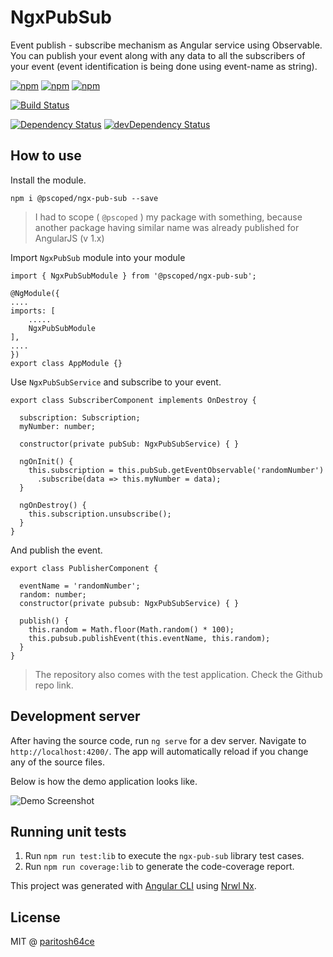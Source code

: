 # NgxPubSub

Event publish - subscribe mechanism as Angular service using Observable. You can publish your event along with any data to all the subscribers of your event (event identification is being done using event-name as string).

[![npm](https://img.shields.io/npm/v/@pscoped/ngx-pub-sub.svg)](https://www.npmjs.com/package/@pscoped/ngx-pub-sub)
[![npm](https://img.shields.io/npm/dt/@pscoped/ngx-pub-sub.svg)](https://www.npmjs.com/package/@pscoped/ngx-pub-sub)
[![npm](https://img.shields.io/github/license/paritosh64ce/ngx-pub-sub.svg)](https://github.com/paritosh64ce/ngx-pub-sub/blob/master/LICENSE)

[![Build Status](https://secure.travis-ci.org/paritosh64ce/ngx-pub-sub.png?branch=master)](https://travis-ci.com/paritosh64ce/ngx-pub-sube)

[![Dependency Status](https://img.shields.io/david/paritosh64ce/ngx-pub-sub.svg)](https://david-dm.org/paritosh64ce/ngx-pub-sub.svg)
[![devDependency Status](https://img.shields.io/david/dev/paritosh64ce/ngx-pub-sub.svg)](https://david-dm.org/paritosh64ce/ngx-pub-sub.svg#info=devDependencies)


## How to use

Install the module.

    npm i @pscoped/ngx-pub-sub --save

> I had to scope ( `@pscoped` ) my package with something, because another package having similar name was already published for AngularJS (v 1.x)

Import `NgxPubSub` module into your module

    import { NgxPubSubModule } from '@pscoped/ngx-pub-sub';

    @NgModule({
    ....
    imports: [
        .....
        NgxPubSubModule
    ],
    ....
    })
    export class AppModule {}


Use `NgxPubSubService` and subscribe to your event.

    export class SubscriberComponent implements OnDestroy {
      
      subscription: Subscription;
      myNumber: number;

      constructor(private pubSub: NgxPubSubService) { }

      ngOnInit() {
        this.subscription = this.pubSub.getEventObservable('randomNumber')
          .subscribe(data => this.myNumber = data);
      }

      ngOnDestroy() {
        this.subscription.unsubscribe();
      }
    }

And publish the event.

    export class PublisherComponent {

      eventName = 'randomNumber';
      random: number;
      constructor(private pubsub: NgxPubSubService) { }

      publish() {
        this.random = Math.floor(Math.random() * 100);
        this.pubsub.publishEvent(this.eventName, this.random);
      }
    }


> The repository also comes with the test application. Check the Github repo link.

## Development server

After having the source code, run `ng serve` for a dev server. Navigate to `http://localhost:4200/`. The app will automatically reload if you change any of the source files.

Below is how the demo application looks like.

![Demo Screenshot](https://github.com/paritosh64ce/ngx-pub-sub/tree/master/apps/test-app/src/assets/demo-img.JPG "ngx-pub-sub demo screenshot")

## Running unit tests

1. Run `npm run test:lib` to execute the `ngx-pub-sub` library test cases.
2. Run `npm run coverage:lib` to generate the code-coverage report.

This project was generated with [Angular CLI](https://github.com/angular/angular-cli) using [Nrwl Nx](https://nrwl.io/nx).

## License

MIT @ [paritosh64ce](https://github.com/paritosh64ce)